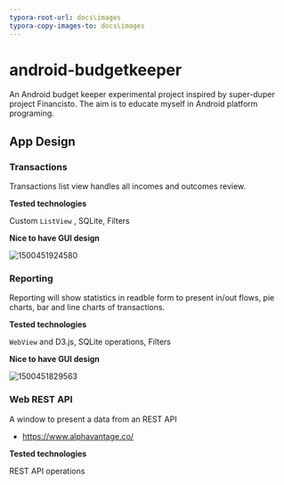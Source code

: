 ```yaml
---
typora-root-url: docs\images
typora-copy-images-to: docs\images
---
```


# android-budgetkeeper
An Android budget keeper experimental project inspired by super-duper project Financisto. The aim is to educate myself in Android platform programing. 

## App Design

### Transactions

Transactions list view handles all incomes and outcomes review. 

**Tested technologies**

Custom `ListView` , SQLite, Filters 

**Nice to have GUI design**

![1500451924580](/1500451924580.png)

### Reporting

Reporting will show statistics in readble form to present in/out flows, pie charts, bar and line charts of transactions.

**Tested technologies**

`WebView` and D3.js, SQLite operations, Filters 

**Nice to have GUI design**

![1500451829563](/1500451829563.png)



### Web REST API

A window to present a data from an REST API

- https://www.alphavantage.co/

**Tested technologies**

REST API operations 
